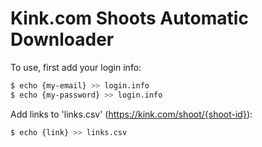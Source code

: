 # Kink.com Shoots Automatic Downloader

To use, first add your login info:
```sh
$ echo {my-email} >> login.info
$ echo {my-password} >> login.info
```

Add links to 'links.csv' (https://kink.com/shoot/{shoot-id}):
```sh
$ echo {link} >> links.csv
```